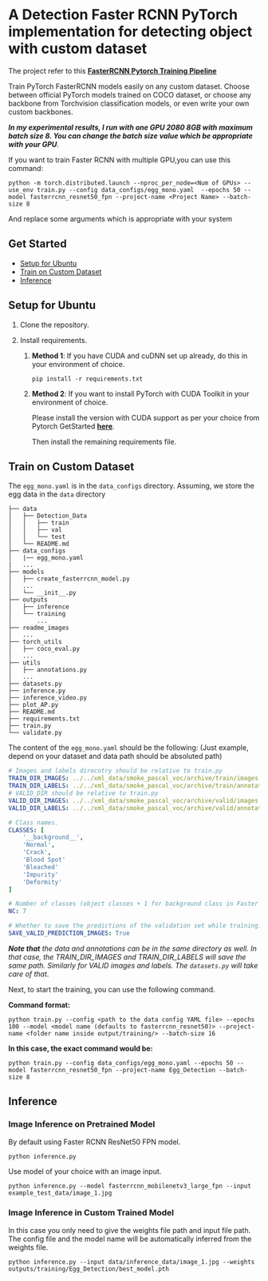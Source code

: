 # A Detection Faster RCNN PyTorch implementation for detecting object with custom dataset

The project refer to this **[FasterRCNN Pytorch Training Pipeline](https://github.com/sovit-123/fasterrcnn-pytorch-training-pipeline#Train-on-Custom-Dataset)**

Train PyTorch FasterRCNN models easily on any custom dataset. Choose between official PyTorch models trained on COCO dataset, or choose any backbone from Torchvision classification models, or even write your own custom backbones. 

***In my experimental results, I run with one GPU 2080 8GB with maximum batch size 8. You can change the batch size value which be appropriate with your GPU***.

If you want to train Faster RCNN with multiple GPU,you can use this command:
```
python -m torch.distributed.launch --nproc_per_node=<Num of GPUs> --use_env train.py --config data_configs/egg_mono.yaml  --epochs 50 --model fasterrcnn_resnet50_fpn --project-name <Project Name> --batch-size 8
```
And replace some arguments which is appropriate with your system

## Get Started


* [Setup for Ubuntu](#Setup-for-Ubuntu)
* [Train on Custom Dataset](#Train-on-Custom-Dataset)
* [Inference](#Inference)

## Setup for Ubuntu

1. Clone the repository.


2. Install requirements.

   1. **Method 1**: If you have CUDA and cuDNN set up already, do this in your environment of choice.

      ```
      pip install -r requirements.txt
      ```

   2. **Method 2**: If you want to install PyTorch with CUDA Toolkit in your environment of choice.

      Please install the version with CUDA support as per your choice from Pytorch GetStarted **[here](https://pytorch.org/get-started/locally/)**.

      Then install the remaining requirements file.

## Train on Custom Dataset

The `egg_mono.yaml` is in the `data_configs` directory. Assuming, we store the egg data in the `data` directory

```
├── data
│   ├── Detection_Data
│   │   ├── train
│   │   ├── val
│   │   └── test
│   └── README.md
├── data_configs
│   |── egg_mono.yaml
|   ...
├── models
│   ├── create_fasterrcnn_model.py
│   ...
│   └── __init__.py
├── outputs
│   ├── inference
│   └── training
│       ...
├── readme_images
│   ...
├── torch_utils
│   ├── coco_eval.py
│   ...
├── utils
│   ├── annotations.py
│   ...
├── datasets.py
├── inference.py
├── inference_video.py
├── plot_AP.py
├── README.md
├── requirements.txt
├── train.py
└── validate.py
```

The content of the `egg_mono.yaml` should be the following: (Just example, depend on your dataset and data path should be absoluted path) 

```yaml
# Images and labels direcotry should be relative to train.py
TRAIN_DIR_IMAGES: ../../xml_data/smoke_pascal_voc/archive/train/images
TRAIN_DIR_LABELS: ../../xml_data/smoke_pascal_voc/archive/train/annotations
# VALID_DIR should be relative to train.py
VALID_DIR_IMAGES: ../../xml_data/smoke_pascal_voc/archive/valid/images
VALID_DIR_LABELS: ../../xml_data/smoke_pascal_voc/archive/valid/annotations

# Class names.
CLASSES: [
    '__background__',
    'Normal',
    'Crack',
    'Blood Spot'
    'Bleached'
    'Impurity'
    'Deformity'
]

# Number of classes (object classes + 1 for background class in Faster RCNN).
NC: 7

# Whether to save the predictions of the validation set while training.
SAVE_VALID_PREDICTION_IMAGES: True
```

***Note that*** *the data and annotations can be in the same directory as well. In that case, the TRAIN_DIR_IMAGES and TRAIN_DIR_LABELS will save the same path. Similarly for VALID images and labels. The `datasets.py` will take care of that*.

Next, to start the training, you can use the following command.

**Command format:**

```
python train.py --config <path to the data config YAML file> --epochs 100 --model <model name (defaults to fasterrcnn_resnet50)> --project-name <folder name inside output/training/> --batch-size 16
```

**In this case, the exact command would be:**

```
python train.py --config data_configs/egg_mono.yaml --epochs 50 --model fasterrcnn_resnet50_fpn --project-name Egg_Detection --batch-size 8
```

## Inference

### Image Inference on Pretrained Model

By default using Faster RCNN ResNet50 FPN model.

```
python inference.py
```

Use model of your choice with an image input.

```
python inference.py --model fasterrcnn_mobilenetv3_large_fpn --input example_test_data/image_1.jpg
```

### Image Inference in Custom Trained Model

In this case you only need to give the weights file path and input file path. The config file and the model name will be automatically inferred from the weights file.

```
python inference.py --input data/inference_data/image_1.jpg --weights outputs/training/Egg_Detection/best_model.pth
```


